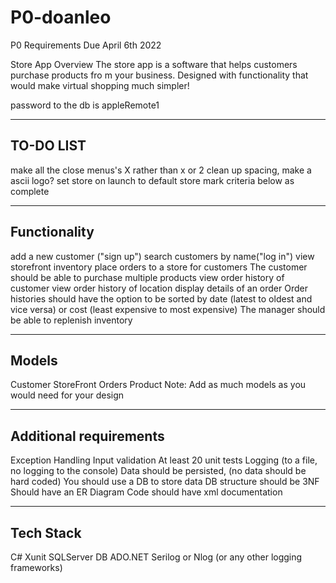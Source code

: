 # P0-doanleo
P0 Requirements Due April 6th 2022

Store App
Overview
The store app is a software that helps customers purchase products fro
m your business. Designed with functionality that would make virtual shopping much simpler!

password to the db is appleRemote1

------------
TO-DO LIST
------------

make all the close menus's X rather than x or 2
clean up spacing,
make a ascii logo?
set store on launch to default store
mark criteria below as complete

------------
Functionality
------------
add a new customer ("sign up")
search customers by name("log in")
view storefront inventory
place orders to a store for customers
The customer should be able to purchase multiple products
view order history of customer
view order history of location
display details of an order
Order histories should have the option to be sorted by date (latest to oldest and vice versa) or cost (least expensive to most expensive)
The manager should be able to replenish inventory

------------
Models
------------
Customer
StoreFront
Orders
Product
Note: Add as much models as you would need for your design

------------
Additional requirements
------------
Exception Handling
Input validation
At least 20 unit tests
Logging (to a file, no logging to the console)
Data should be persisted, (no data should be hard coded)
You should use a DB to store data
DB structure should be 3NF
Should have an ER Diagram
Code should have xml documentation

------------
Tech Stack
------------
C#
Xunit
SQLServer DB
ADO.NET
Serilog or Nlog (or any other logging frameworks)
